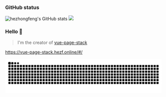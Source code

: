 ### GitHub status

![hezhongfeng's GitHub stats](https://github-readme-stats.vercel.app/api?username=hezhongfeng&show_icons=true&hide=issues&line_height=24)
![](https://github-readme-stats.vercel.app/api/top-langs/?username=hezhongfeng&layout=compact&show_icons=truee&include_all_commits=true&card_width=360)

### Hello 👏

> I'm the creator of [vue-page-stack](https://github.com/hezhongfeng/vue-page-stack)

<https://vue-page-stack.hezf.online/#/>

![](https://raw.githubusercontent.com/hezhongfeng/hezhongfeng/output/github-snake.svg)
